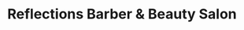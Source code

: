 ---
title: "Reflections Barber & Beauty Salon"
url: /la-mesa/reflections-barber-and-beauty-salon/
shop: hairdresser
---